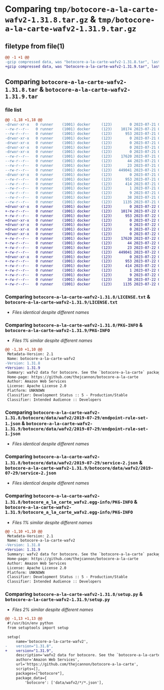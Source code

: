 # Comparing `tmp/botocore-a-la-carte-wafv2-1.31.8.tar.gz` & `tmp/botocore-a-la-carte-wafv2-1.31.9.tar.gz`

## filetype from file(1)

```diff
@@ -1 +1 @@
-gzip compressed data, was "botocore-a-la-carte-wafv2-1.31.8.tar", last modified: Fri Jul 21 01:21:58 2023, max compression
+gzip compressed data, was "botocore-a-la-carte-wafv2-1.31.9.tar", last modified: Sat Jul 22 01:20:58 2023, max compression
```

## Comparing `botocore-a-la-carte-wafv2-1.31.8.tar` & `botocore-a-la-carte-wafv2-1.31.9.tar`

### file list

```diff
@@ -1,18 +1,18 @@
-drwxr-xr-x   0 runner    (1001) docker     (123)        0 2023-07-21 01:21:58.047594 botocore-a-la-carte-wafv2-1.31.8/
--rw-r--r--   0 runner    (1001) docker     (123)    10174 2023-07-21 01:21:57.000000 botocore-a-la-carte-wafv2-1.31.8/LICENSE.txt
--rw-r--r--   0 runner    (1001) docker     (123)      953 2023-07-21 01:21:58.047594 botocore-a-la-carte-wafv2-1.31.8/PKG-INFO
-drwxr-xr-x   0 runner    (1001) docker     (123)        0 2023-07-21 01:21:58.043594 botocore-a-la-carte-wafv2-1.31.8/botocore/
-drwxr-xr-x   0 runner    (1001) docker     (123)        0 2023-07-21 01:21:58.043594 botocore-a-la-carte-wafv2-1.31.8/botocore/data/
-drwxr-xr-x   0 runner    (1001) docker     (123)        0 2023-07-21 01:21:58.043594 botocore-a-la-carte-wafv2-1.31.8/botocore/data/wafv2/
-drwxr-xr-x   0 runner    (1001) docker     (123)        0 2023-07-21 01:21:58.043594 botocore-a-la-carte-wafv2-1.31.8/botocore/data/wafv2/2019-07-29/
--rw-r--r--   0 runner    (1001) docker     (123)    17620 2023-07-21 01:21:06.000000 botocore-a-la-carte-wafv2-1.31.8/botocore/data/wafv2/2019-07-29/endpoint-rule-set-1.json
--rw-r--r--   0 runner    (1001) docker     (123)       44 2023-07-21 01:21:06.000000 botocore-a-la-carte-wafv2-1.31.8/botocore/data/wafv2/2019-07-29/examples-1.json
--rw-r--r--   0 runner    (1001) docker     (123)       23 2023-07-21 01:21:06.000000 botocore-a-la-carte-wafv2-1.31.8/botocore/data/wafv2/2019-07-29/paginators-1.json
--rw-r--r--   0 runner    (1001) docker     (123)   449041 2023-07-21 01:21:06.000000 botocore-a-la-carte-wafv2-1.31.8/botocore/data/wafv2/2019-07-29/service-2.json
-drwxr-xr-x   0 runner    (1001) docker     (123)        0 2023-07-21 01:21:58.047594 botocore-a-la-carte-wafv2-1.31.8/botocore_a_la_carte_wafv2.egg-info/
--rw-r--r--   0 runner    (1001) docker     (123)      953 2023-07-21 01:21:58.000000 botocore-a-la-carte-wafv2-1.31.8/botocore_a_la_carte_wafv2.egg-info/PKG-INFO
--rw-r--r--   0 runner    (1001) docker     (123)      414 2023-07-21 01:21:58.000000 botocore-a-la-carte-wafv2-1.31.8/botocore_a_la_carte_wafv2.egg-info/SOURCES.txt
--rw-r--r--   0 runner    (1001) docker     (123)        1 2023-07-21 01:21:58.000000 botocore-a-la-carte-wafv2-1.31.8/botocore_a_la_carte_wafv2.egg-info/dependency_links.txt
--rw-r--r--   0 runner    (1001) docker     (123)        9 2023-07-21 01:21:58.000000 botocore-a-la-carte-wafv2-1.31.8/botocore_a_la_carte_wafv2.egg-info/top_level.txt
--rw-r--r--   0 runner    (1001) docker     (123)       38 2023-07-21 01:21:58.047594 botocore-a-la-carte-wafv2-1.31.8/setup.cfg
--rw-r--r--   0 runner    (1001) docker     (123)     1135 2023-07-21 01:21:57.000000 botocore-a-la-carte-wafv2-1.31.8/setup.py
+drwxr-xr-x   0 runner    (1001) docker     (123)        0 2023-07-22 01:20:58.641435 botocore-a-la-carte-wafv2-1.31.9/
+-rw-r--r--   0 runner    (1001) docker     (123)    10174 2023-07-22 01:20:58.000000 botocore-a-la-carte-wafv2-1.31.9/LICENSE.txt
+-rw-r--r--   0 runner    (1001) docker     (123)      953 2023-07-22 01:20:58.641435 botocore-a-la-carte-wafv2-1.31.9/PKG-INFO
+drwxr-xr-x   0 runner    (1001) docker     (123)        0 2023-07-22 01:20:58.637435 botocore-a-la-carte-wafv2-1.31.9/botocore/
+drwxr-xr-x   0 runner    (1001) docker     (123)        0 2023-07-22 01:20:58.637435 botocore-a-la-carte-wafv2-1.31.9/botocore/data/
+drwxr-xr-x   0 runner    (1001) docker     (123)        0 2023-07-22 01:20:58.637435 botocore-a-la-carte-wafv2-1.31.9/botocore/data/wafv2/
+drwxr-xr-x   0 runner    (1001) docker     (123)        0 2023-07-22 01:20:58.637435 botocore-a-la-carte-wafv2-1.31.9/botocore/data/wafv2/2019-07-29/
+-rw-r--r--   0 runner    (1001) docker     (123)    17620 2023-07-22 01:20:09.000000 botocore-a-la-carte-wafv2-1.31.9/botocore/data/wafv2/2019-07-29/endpoint-rule-set-1.json
+-rw-r--r--   0 runner    (1001) docker     (123)       44 2023-07-22 01:20:09.000000 botocore-a-la-carte-wafv2-1.31.9/botocore/data/wafv2/2019-07-29/examples-1.json
+-rw-r--r--   0 runner    (1001) docker     (123)       23 2023-07-22 01:20:09.000000 botocore-a-la-carte-wafv2-1.31.9/botocore/data/wafv2/2019-07-29/paginators-1.json
+-rw-r--r--   0 runner    (1001) docker     (123)   449041 2023-07-22 01:20:09.000000 botocore-a-la-carte-wafv2-1.31.9/botocore/data/wafv2/2019-07-29/service-2.json
+drwxr-xr-x   0 runner    (1001) docker     (123)        0 2023-07-22 01:20:58.641435 botocore-a-la-carte-wafv2-1.31.9/botocore_a_la_carte_wafv2.egg-info/
+-rw-r--r--   0 runner    (1001) docker     (123)      953 2023-07-22 01:20:58.000000 botocore-a-la-carte-wafv2-1.31.9/botocore_a_la_carte_wafv2.egg-info/PKG-INFO
+-rw-r--r--   0 runner    (1001) docker     (123)      414 2023-07-22 01:20:58.000000 botocore-a-la-carte-wafv2-1.31.9/botocore_a_la_carte_wafv2.egg-info/SOURCES.txt
+-rw-r--r--   0 runner    (1001) docker     (123)        1 2023-07-22 01:20:58.000000 botocore-a-la-carte-wafv2-1.31.9/botocore_a_la_carte_wafv2.egg-info/dependency_links.txt
+-rw-r--r--   0 runner    (1001) docker     (123)        9 2023-07-22 01:20:58.000000 botocore-a-la-carte-wafv2-1.31.9/botocore_a_la_carte_wafv2.egg-info/top_level.txt
+-rw-r--r--   0 runner    (1001) docker     (123)       38 2023-07-22 01:20:58.641435 botocore-a-la-carte-wafv2-1.31.9/setup.cfg
+-rw-r--r--   0 runner    (1001) docker     (123)     1135 2023-07-22 01:20:58.000000 botocore-a-la-carte-wafv2-1.31.9/setup.py
```

### Comparing `botocore-a-la-carte-wafv2-1.31.8/LICENSE.txt` & `botocore-a-la-carte-wafv2-1.31.9/LICENSE.txt`

 * *Files identical despite different names*

### Comparing `botocore-a-la-carte-wafv2-1.31.8/PKG-INFO` & `botocore-a-la-carte-wafv2-1.31.9/PKG-INFO`

 * *Files 1% similar despite different names*

```diff
@@ -1,10 +1,10 @@
 Metadata-Version: 2.1
 Name: botocore-a-la-carte-wafv2
-Version: 1.31.8
+Version: 1.31.9
 Summary: wafv2 data for botocore. See the `botocore-a-la-carte` package for more info.
 Home-page: https://github.com/thejcannon/botocore-a-la-carte
 Author: Amazon Web Services
 License: Apache License 2.0
 Platform: UNKNOWN
 Classifier: Development Status :: 5 - Production/Stable
 Classifier: Intended Audience :: Developers
```

### Comparing `botocore-a-la-carte-wafv2-1.31.8/botocore/data/wafv2/2019-07-29/endpoint-rule-set-1.json` & `botocore-a-la-carte-wafv2-1.31.9/botocore/data/wafv2/2019-07-29/endpoint-rule-set-1.json`

 * *Files identical despite different names*

### Comparing `botocore-a-la-carte-wafv2-1.31.8/botocore/data/wafv2/2019-07-29/service-2.json` & `botocore-a-la-carte-wafv2-1.31.9/botocore/data/wafv2/2019-07-29/service-2.json`

 * *Files identical despite different names*

### Comparing `botocore-a-la-carte-wafv2-1.31.8/botocore_a_la_carte_wafv2.egg-info/PKG-INFO` & `botocore-a-la-carte-wafv2-1.31.9/botocore_a_la_carte_wafv2.egg-info/PKG-INFO`

 * *Files 1% similar despite different names*

```diff
@@ -1,10 +1,10 @@
 Metadata-Version: 2.1
 Name: botocore-a-la-carte-wafv2
-Version: 1.31.8
+Version: 1.31.9
 Summary: wafv2 data for botocore. See the `botocore-a-la-carte` package for more info.
 Home-page: https://github.com/thejcannon/botocore-a-la-carte
 Author: Amazon Web Services
 License: Apache License 2.0
 Platform: UNKNOWN
 Classifier: Development Status :: 5 - Production/Stable
 Classifier: Intended Audience :: Developers
```

### Comparing `botocore-a-la-carte-wafv2-1.31.8/setup.py` & `botocore-a-la-carte-wafv2-1.31.9/setup.py`

 * *Files 2% similar despite different names*

```diff
@@ -1,13 +1,13 @@
 #!/usr/bin/env python
 from setuptools import setup
 
 setup(
     name='botocore-a-la-carte-wafv2',
-    version="1.31.8",
+    version="1.31.9",
     description='wafv2 data for botocore. See the `botocore-a-la-carte` package for more info.',
     author='Amazon Web Services',
     url='https://github.com/thejcannon/botocore-a-la-carte',
     scripts=[],
     packages=["botocore"],
     package_data={
         'botocore': ['data/wafv2/*/*.json'],
```

